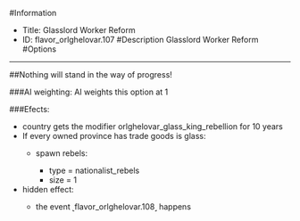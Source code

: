 #Information
 - Title: Glasslord Worker Reform
 - ID: flavor_orlghelovar.107
#Description
Glasslord Worker Reform
#Options

___
##Nothing will stand in the way of progress!

###AI weighting:
AI weights this option at 1


###Efects:<ul><li>country gets the modifier orlghelovar_glass_king_rebellion for 10 years</li><li>If every owned province has trade goods is glass:</li><ul><li>spawn rebels:</li><ul><li>type = nationalist_rebels</li><li>size = 1</li></ul></ul><li>hidden effect:</li><ul><li>the event ˻flavor_orlghelovar.108˼ happens</li></ul></ul>
